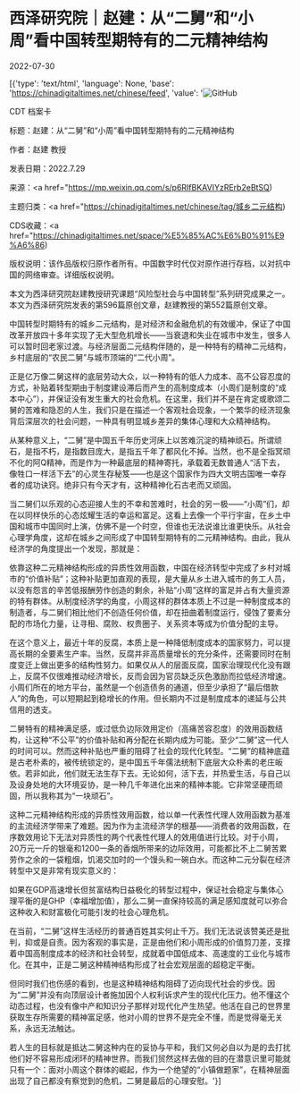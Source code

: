 # 西泽研究院｜赵建：从“二舅”和“小周”看中国转型期特有的二元精神结构

2022-07-30

[{'type': 'text/html', 'language': None, 'base': 'https://chinadigitaltimes.net/chinese/feed', 'value': '![GitHub](https://chinadigitaltimes.net/chinese/files/2022/07/image-1659212562967.png)



CDT 档案卡

标题：赵建：从“二舅”和“小周”看中国转型期特有的二元精神结构

作者：赵建 教授

发表日期：2022.7.29

来源：<a href="https://mp.weixin.qq.com/s/p6RIfBKAVIYzRErb2eBtSQ)

主题归类：<a href="https://chinadigitaltimes.net/chinese/tag/城乡二元结构)

CDS收藏：<a href="https://chinadigitaltimes.net/space/%E5%85%AC%E6%B0%91%E9%A6%86)

版权说明：该作品版权归原作者所有。中国数字时代仅对原作进行存档，以对抗中国的网络审查。详细版权说明。





本文为西泽研究院赵建教授研究课题“风险型社会与中国转型”系列研究成果之一。本文为西泽研究院发表的第596篇原创文章，赵建教授的第552篇原创文章。

中国转型时期特有的城乡二元结构，是对经济和金融危机的有效缓冲，保证了中国改革开放四十多年实现了无大型危机增长——当衰退和失业在城市中发生，很多人可以暂时回老家过渡。与经济层面二元结构伴随的，是一种特有的精神二元结构，乡村底层的“农民二舅”与城市顶端的“二代小周”。

正是亿万像二舅这样的底层劳动大众，以一种特有的低人力成本、高不公容忍度的方式，补贴着转型期由于制度建设滞后而产生的高制度成本（小周们是制度的“成本中心”），并保证没有发生重大的社会危机。在这里，我们并不是在肯定或歌颂二舅的苦难和隐忍的人生，我们只是在描述一个客观社会现象，一个繁华的经济现象背后深层次的社会问题，一种具有明显城乡差异的集体心理和大众精神结构。

从某种意义上，“二舅”是中国五千年历史河床上以苦难沉淀的精神顽石。所谓顽石，是指不朽，是指数目庞大，是指五千年了都风化不掉。当然，也不是全指冥顽不化的阿Q精神，而是作为一种最底层的精神寄托，承载着无数普通人“活下去，像牲口一样活下去”的心灵生存秘笈——也是这个国家作为四大文明古国唯一幸存者的成功诀窍。绝非只有今天才有，这种精神化石古老而又顽固。

当二舅们以乐观的心态迎接人生的不幸和苦难时，社会的另一极——“小周”们，却在以同样快乐的心态炫耀生活的幸运和富足。这看上去像一个平行宇宙，在乡土中国和城市中国同时上演，仿佛不是一个时空，但谁也无法说谁比谁更快乐。从社会心理学角度，这却在城乡之间形成了中国转型期特有的二元精神结构。由此，我从经济学的角度提出一个发现，那就是：



依靠这种二元精神结构形成的异质性效用函数，中国在经济转型中完成了乡村对城市的“价值补贴”；这种补贴更加直观的表现，是大量从乡土进入城市的务工人员，以没有怨言的辛苦低报酬劳作创造的剩余，补贴“小周”这样的富足并占有大量资源的特有群体。从制度经济学的角度，小周这样的群体本质上不过是一种制度成本的制造者，与二舅们相比他们不创造任何价值，却在扭曲着制度运行，侵蚀了要素分配的市场化力量，让寻租、腐败、权贵圈子、关系资本等成为价值分配的主导。



在这个意义上，最近十年的反腐，本质上是一种降低制度成本的国家努力，可以提高长期的全要素生产率。当然，反腐并非高质量增长的充分条件，还需要同时在制度变迁上做出更多的结构性努力。如果仅从人的层面反腐，国家治理现代化没有跟上，反腐不仅很难推动经济增长，反而会因为官员缺乏灰色激励而拉低经济增速。小周们所在的地方平台，虽然是一个创造债务的通道，但至少承担了“最后借款人”的角色，可以短期起到稳增长的作用。但长期内不过是制度成本的递延与公共信用的透支。

二舅特有的精神满足感，或过低负边际效用定价（高痛苦容忍度）的效用函数结构，让这种“不公平”的价值补贴和再分配在长期内成为可能。至少“二舅”这一代人的时间可以。然而这种补贴也严重的阻碍了社会的现代化转型。“二舅”的精神底蕴是古老朴素的，被传统锁定的，是中国五千年儒法统制下底层大众朴素的老庄皈依。若非如此，他们就无法生存下去。无论如何，活下去，并热爱生活，与自己以及设身处地的大环境妥协，是一种几千年进化出来的精神本能。它非常坚硬而顽固，所以我称其为“一块顽石”。

这种二元精神结构形成的异质性效用函数，给以单一代表性代理人效用函数为基准的主流经济学带来了难题。因为作为主流经济学的根基——消费者的效用函数，在序数效用论下无法对异质性的两个代表性代理人的效用值进行比较。对于小周，20万元一斤的银毫和1200一条的香烟所带来的边际效用，可能都比不上二舅苦累劳作之余的一袋粗烟，饥渴交加时的一个馒头和一碗白水。而这种二元分裂在经济转型中又是非常有现实意义的：



如果在GDP高速增长但贫富结构日益极化的转型过程中，保证社会稳定与集体心理平衡的是GHP（幸福增加值），那么二舅一直保持较高的满足感知度就可以弥合这种收入和财富极化可能引发的社会心理危机。



在当前，“二舅”这样生活经历的普通百姓其实何止千万。我们无法说该赞美还是批判，抑或是自责。因为客观的事实是，正是由他们和小周形成的价值剪刀差，支撑着中国高制度成本的经济和社会转型，成就着中国低成本、高速度的工业化与城市化。在其中，正是二舅这种精神结构形成了社会宏观层面的超稳定平衡。

但同时我们也伤感的看到，也是这种精神结构阻碍了迈向现代社会的步伐。因为“二舅”并没有向顶层设计者施加因个人权利诉求产生的现代化压力。他不懂这个动态过程，也没有像中产和知识分子那样对现代化产生热望。他活在自己的世界里获取生存所需要的精神富足感，他对小周的世界不是完全不懂，而是觉得毫无关系，永远无法触达。

若人生的目标就是抵达二舅这种内在的妥协与平和，我们又何必自以为是的去打扰他们好不容易形成闭环的精神世界。而我们贸然这样去做的目的在潜意识里可能就只有一个：面对小周这个群体的崛起，作为一个绝望的“小镇做题家”，在精神层面出现了自己都没有察觉到的危机，二舅是最后的心理安慰。'}]